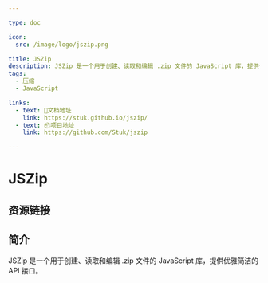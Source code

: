 ```yaml
---

type: doc

icon:
  src: /image/logo/jszip.png

title: JSZip
description: JSZip 是一个用于创建、读取和编辑 .zip 文件的 JavaScript 库，提供优雅简洁的 API 接口。
tags:
  - 压缩
  - JavaScript

links:
  - text: 📖文档地址
    link: https://stuk.github.io/jszip/
  - text: 📦项目地址
    link: https://github.com/Stuk/jszip

---
```


<ShowLogo />

# JSZip

<ShowTags />

<ShowBreadcrumb />

## 资源链接

<ShowLinks />

## 简介

JSZip 是一个用于创建、读取和编辑 .zip 文件的 JavaScript 库，提供优雅简洁的 API 接口。
